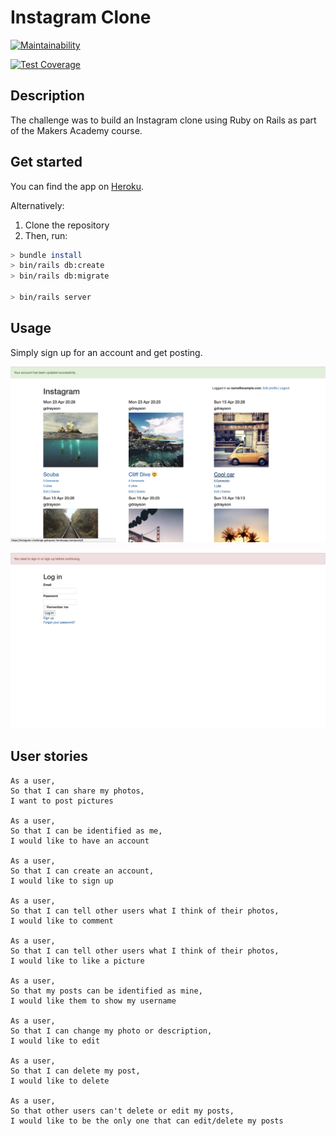 Instagram Clone
===================
[![Maintainability](https://api.codeclimate.com/v1/badges/21d50bb9406933ceb8ad/maintainability)](https://codeclimate.com/github/GeorgeDrayson/instagram-challenge/maintainability)

[![Test Coverage](https://api.codeclimate.com/v1/badges/21d50bb9406933ceb8ad/test_coverage)](https://codeclimate.com/github/GeorgeDrayson/instagram-challenge/test_coverage)

## Description
The challenge was to build an Instagram clone using Ruby on Rails as part of the Makers Academy course.

## Get started

You can find the app on [Heroku](https://instagram-challenge-gdrayson.herokuapp.com).

Alternatively:
1. Clone the repository
2. Then, run:
```bash
> bundle install
> bin/rails db:create
> bin/rails db:migrate

> bin/rails server
```

## Usage
Simply sign up for an account and get posting.

![Screenshot](images/screenshot_insta.png "Screenshot")

![Screenshot2](images/screenshot_insta_signin.png "Screenshot2")

## User stories
```
As a user,
So that I can share my photos,
I want to post pictures

As a user,
So that I can be identified as me,
I would like to have an account

As a user,
So that I can create an account,
I would like to sign up

As a user,
So that I can tell other users what I think of their photos,
I would like to comment

As a user,
So that I can tell other users what I think of their photos,
I would like to like a picture

As a user,
So that my posts can be identified as mine,
I would like them to show my username

As a user,
So that I can change my photo or description,
I would like to edit

As a user,
So that I can delete my post,
I would like to delete

As a user,
So that other users can't delete or edit my posts,
I would like to be the only one that can edit/delete my posts
```
